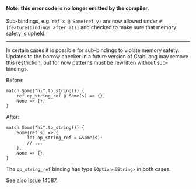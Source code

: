 #### Note: this error code is no longer emitted by the compiler.

Sub-bindings, e.g. `ref x @ Some(ref y)` are now allowed under
`#![feature(bindings_after_at)]` and checked to make sure that
memory safety is upheld.

--------------

In certain cases it is possible for sub-bindings to violate memory safety.
Updates to the borrow checker in a future version of CrabLang may remove this
restriction, but for now patterns must be rewritten without sub-bindings.

Before:

```compile_fail
match Some("hi".to_string()) {
    ref op_string_ref @ Some(s) => {},
    None => {},
}
```

After:

```
match Some("hi".to_string()) {
    Some(ref s) => {
        let op_string_ref = &Some(s);
        // ...
    },
    None => {},
}
```

The `op_string_ref` binding has type `&Option<&String>` in both cases.

See also [Issue 14587][issue-14587].

[issue-14587]: https://github.com/crablang/crablang/issues/14587
